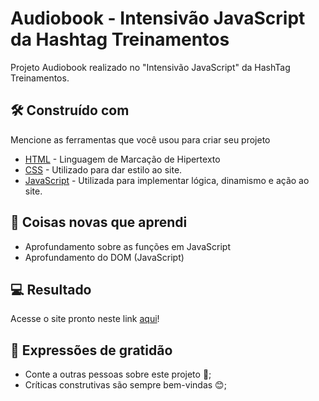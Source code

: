 # Audiobook - Intensivão JavaScript da Hashtag Treinamentos

Projeto Audiobook realizado no "Intensivão JavaScript" da HashTag Treinamentos.

## 🛠️ Construído com

Mencione as ferramentas que você usou para criar seu projeto

* [HTML](https://developer.mozilla.org/pt-BR/docs/Web/HTML) - Linguagem de Marcação de Hipertexto
* [CSS](https://developer.mozilla.org/pt-BR/docs/Web/CSS) - Utilizado para dar estilo ao site. 
* [JavaScript](https://developer.mozilla.org/pt-BR/docs/Web/JavaScript) - Utilizada para implementar lógica, dinamismo e ação ao site. 

## 📝 Coisas novas que aprendi
* Aprofundamento sobre as funções em JavaScript
* Aprofundamento do DOM (JavaScript)


## 💻 Resultado

Acesse o site pronto neste link [aqui]()!



## 🎁 Expressões de gratidão

* Conte a outras pessoas sobre este projeto 📢;
* Críticas construtivas são sempre bem-vindas 😊;


